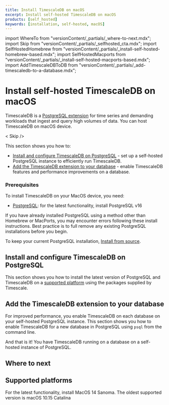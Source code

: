 ```yaml
---
title: Install TimescaleDB on macOS
excerpt: Install self-hosted TimescaleDB on macOS
products: [self_hosted]
keywords: [installation, self-hosted, macOS]
---
```


import WhereTo from "versionContent/_partials/_where-to-next.mdx";
import Skip from "versionContent/_partials/_selfhosted_cta.mdx";
import SelfHostedHomebrew from "versionContent/_partials/_install-self-hosted-homebrew-based.mdx";
import SelfHostedMacports from "versionContent/_partials/_install-self-hosted-macports-based.mdx";
import AddTimescaleDBToDB from "versionContent/_partials/_add-timescaledb-to-a-database.mdx";

# Install self-hosted TimescaleDB on macOS

TimescaleDB is a [PostgreSQL extension](https://www.postgresql.org/docs/current/external-extensions.html) for
time series and demanding workloads that ingest and query high volumes of data. You can host TimescaleDB on 
macOS device.

< Skip /> 

This section shows you how to:

* [Install and configure TimescaleDB on PostgreSQL](#install-and-configure-timescaledb-on-postgresql) - set up
  a self-hosted PostgreSQL instance to efficiently run TimescaleDB.
* [Add the TimescaleDB extension to your database](#add-the-timescaledb-extension-to-your-database) - enable TimescaleDB features and
  performance improvements on a database.

### Prerequisites

To install TimescaleDB on your MacOS device, you need:

* [PostgreSQL][install-postgresql]: for the latest functionality, install PostgreSQL v16

<Highlight type="warning">
If you have already installed PostgreSQL using a method other than Homebrew or MacPorts, you may encounter errors
following these install instructions. Best practice is to full remove any existing PostgreSQL
installations before you begin.

To keep your current PostgreSQL installation, [Install from source][install-from-source].
</Highlight>

## Install and configure TimescaleDB on PostgreSQL

This section shows you how to install the latest version of PostgreSQL and
TimescaleDB on a [supported platform](#supported-platforms) using the packages supplied by Timescale.

<Tabs label="Install TimescaleDB">

<Tab title="Homebrew">

<SelfHostedHomebrew />

</Tab>

<Tab title="MacPorts">

<SelfHostedMacports />

</Tab>
</Tabs>

## Add the TimescaleDB extension to your database

For improved performance, you enable TimescaleDB on each database on your self-hosted PostgreSQL instance.
This section shows you how to enable TimescaleDB for a new database in PostgreSQL using `psql` from the command line.


<AddTimescaleDBToDB />

And that is it! You have TimescaleDB running on a database on a self-hosted instance of PostgreSQL.


## Where to next

 <WhereTo />

## Supported platforms

For the latest functionality, install MacOS 14 Sanoma. The oldest supported version is macOS 10.15 Catalina

[homebrew]: https://docs.brew.sh/Installation
[install-psql]: /use-timescale/:currentVersion:/integrations/query-admin/psql/
[macports]: https://guide.macports.org/#installing.macports
[install-from-source]: /self-hosted/:currentVersion:/install/installation-source/
[install-postgresql]: https://www.postgresql.org/download/macosx/